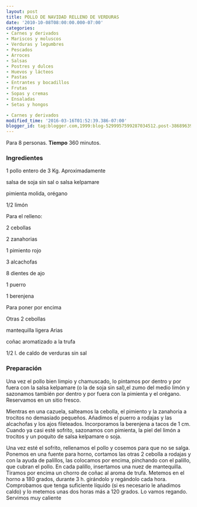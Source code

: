```yaml
---
layout: post
title: POLLO DE NAVIDAD RELLENO DE VERDURAS
date: '2010-10-08T08:00:00.000-07:00'
categories:
- Carnes y derivados
- Mariscos y moluscos
- Verduras y legumbres
- Pescados
- Arroces
- Salsas
- Postres y dulces
- Huevos y lácteos
- Pastas
- Entrantes y bocadillos
- Frutas
- Sopas y cremas
- Ensaladas
- Setas y hongos

- Carnes y derivados
modified_time: '2016-03-16T01:52:39.386-07:00'
blogger_id: tag:blogger.com,1999:blog-5299957599287034512.post-3868963994873958645
---
```


Para 8 personas.
<b>Tiempo</b> 360 minutos.

<h3>Ingredientes</h3>

1 pollo entero de 3 Kg. Aproximadamente

salsa de soja sin sal o salsa kelpamare

pimienta molida, orégano

1/2 limón

Para el relleno:

2 cebollas

2 zanahorias

1 pimiento rojo

3 alcachofas

8 dientes de ajo

1 puerro

1 berenjena

Para poner por encima

Otras 2 cebollas

mantequilla ligera Arias

coñac aromatizado a la trufa

1/2 l. de caldo de verduras sin sal

<h3>Preparación</h3>

Una vez el pollo bien limpio y chamuscado, lo pintamos por dentro y por fuera con la salsa kelpamare (o la de soja sin sal),el zumo del medio limón y sazonamos también por dentro y por fuera con la pimienta y el orégano. Reservamos en un sitio fresco.

Mientras en una cazuela, salteamos la cebolla, el pimiento y la zanahoria a trocitos no demasiado pequeños. Añadimos el puerro a rodajas y las alcachofas y los ajos fileteados. Incorporamos la berenjena a tacos de 1 cm. Cuando ya casi esté sofrito, sazonamos con pimienta, la piel del limón a trocitos y un poquito de salsa kelpamare o soja.

Una vez esté el sofrito, rellenamos el pollo y cosemos para que no se salga. Ponemos en una fuente para horno, cortamos las otras 2 cebolla a rodajas y con la ayuda de palillos, las colocamos por encima, pinchando con el palillo, que cubran el pollo. En cada palillo, insertamos una nuez de mantequilla. Tiramos por encima un chorro de coñac al aroma de trufa. Metemos en el horno a 180 grados, durante 3 h. girándolo y regándolo cada hora. Comprobamos que tenga suficiente líquido (si es necesario le añadimos caldo) y lo metemos unas dos horas más a 120 grados. Lo vamos regando. Servimos muy caliente

